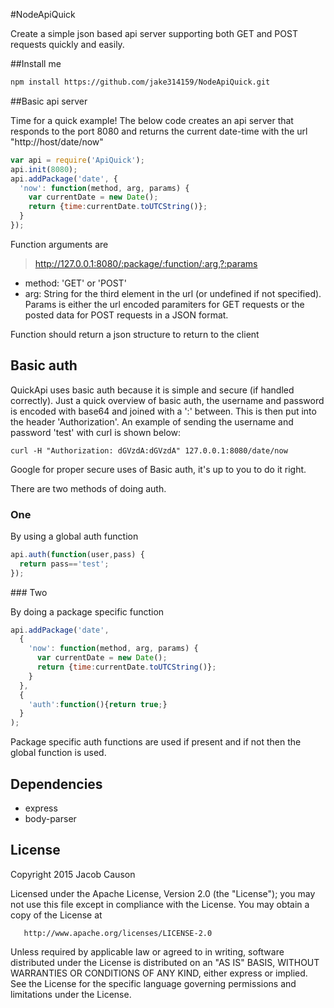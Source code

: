 #NodeApiQuick

Create a simple json based api server supporting both GET and POST requests quickly and easily.

##Install me

```bash
npm install https://github.com/jake314159/NodeApiQuick.git
```

##Basic api server

Time for a quick example! The below code creates an api server that responds to the port 8080 and returns the current date-time with the url "http://host/date/now"

```javascript
var api = require('ApiQuick');
api.init(8080);
api.addPackage('date', {
  'now': function(method, arg, params) {
    var currentDate = new Date();
    return {time:currentDate.toUTCString()};
  }
});
```

Function arguments are
> http://127.0.0.1:8080/:package/:function/:arg,?:params
+ method: 'GET' or 'POST'
+ arg: String for the third element in the url (or undefined if not specified). Params is either the url encoded paramiters for GET requests or the posted data for POST requests in a JSON format.

Function should return a json structure to return to the client 

## Basic auth

QuickApi uses basic auth because it is simple and secure (if handled correctly). Just a quick overview of basic auth, the username and password is encoded with base64 and joined with a ':' between. This is then put into the header 'Authorization'. An example of sending the username and password 'test' with curl is shown below:
```
curl -H "Authorization: dGVzdA:dGVzdA" 127.0.0.1:8080/date/now
```

Google for proper secure uses of Basic auth, it's up to you to do it right.

There are two methods of doing auth.

### One

By using a global auth function

```javascript
api.auth(function(user,pass) {
  return pass=='test';
});
```

### Two

By doing a package specific function

```javascript
api.addPackage('date', 
  {
    'now': function(method, arg, params) {
      var currentDate = new Date();
      return {time:currentDate.toUTCString()};
    }
  }, 
  {
    'auth':function(){return true;}
  }
);
```

Package specific auth functions are used if present and if not then the global function is used.


## Dependencies

+ express
+ body-parser


## License

Copyright 2015 Jacob Causon

   Licensed under the Apache License, Version 2.0 (the "License");
   you may not use this file except in compliance with the License.
   You may obtain a copy of the License at

       http://www.apache.org/licenses/LICENSE-2.0

   Unless required by applicable law or agreed to in writing, software
   distributed under the License is distributed on an "AS IS" BASIS,
   WITHOUT WARRANTIES OR CONDITIONS OF ANY KIND, either express or implied.
   See the License for the specific language governing permissions and
   limitations under the License.
